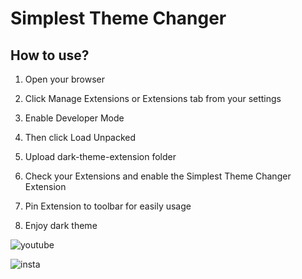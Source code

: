 # Simplest Theme Changer    

## How to use?

 1. Open your browser
 
 2. Click Manage Extensions or Extensions tab from your settings
 
 3. Enable Developer Mode
 
 4. Then click Load Unpacked
 
 5. Upload dark-theme-extension folder
 
 6. Check your Extensions and enable the Simplest Theme Changer Extension
 
 7. Pin Extension to toolbar for easily usage
 
 8. Enjoy dark theme

![youtube](https://github.com/devkadir/dark-theme-extencion/assets/162316345/302428b3-558d-4b1e-8977-398bab551679)

![insta](https://github.com/devkadir/dark-theme-extencion/assets/162316345/7255b52f-8045-47f7-bf8f-9905f1e9f7e7)
